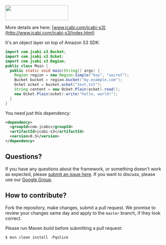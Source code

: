 <img src="http://img.jcabi.com/logo.png" width="200px" height="48px" />

More details are here: [www.jcabi.com/jcabi-s3](http://www.jcabi.com/jcabi-s3/index.html)

It's an object layer on top of Amazon S3 SDK:

```java
import com.jcabi.s3.Bucket;
import com.jcabi.s3.Ocket;
import com.jcabi.s3.Region;
public class Main {
  public static void main(String[] args) {
    Region region = new Region.Simple("key", "secret");
    Bucket bucket = region.bucket("my.example.com");
    Ocket ocket = bucket.ocket("test.txt");
    String content = new Ocket.Plain(ocket).read();
    new Ocket.Plain(ocket).write("hello, world!");
  }
}
```

You need just this dependency:

```xml
<dependency>
  <groupId>com.jcabi</groupId>
  <artifactId>jcabi-s3</artifactId>
  <version>0.3</version>
</dependency>
```

## Questions?

If you have any questions about the framework, or something doesn't work as expected,
please [submit an issue here](https://github.com/jcabi/jcabi-s3/issues/new).
If you want to discuss, please use our [Google Group](https://groups.google.com/forum/#!forum/jcabi).

## How to contribute?

Fork the repository, make changes, submit a pull request.
We promise to review your changes same day and apply to
the `master` branch, if they look correct.

Please run Maven build before submitting a pull request:

```
$ mvn clean install -Pqulice
```
